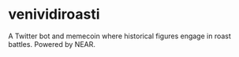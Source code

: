 # venividiroasti

A Twitter bot and memecoin where historical figures engage in roast battles. Powered by NEAR.
